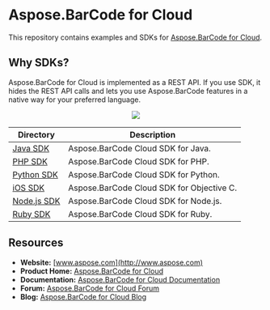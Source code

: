 # Aspose.BarCode for Cloud
This repository contains examples and SDKs for [Aspose.BarCode for Cloud](http://www.aspose.com/cloud/barcode-api.aspx).

## Why SDKs?
Aspose.BarCode for Cloud is implemented as a REST API. If you use SDK, it hides the REST API calls and lets you use Aspose.BarCode features in a native way for your preferred language.

<p align="center">
  <a title="Download complete Aspose.BarCode for Cloud source code" href="https://github.com/asposebarcode/Aspose_BarCode_Cloud/archive/master.zip">
	<img src="https://raw.github.com/AsposeExamples/java-examples-dashboard/master/images/downloadZip-Button-Large.png" />
  </a>
</p>

Directory | Description
--------- | -----------
[Java SDK](SDKs/Aspose.BarCode_Cloud_SDK_for_Java)  |  Aspose.BarCode Cloud SDK for Java.
[PHP SDK](SDKs/Aspose.BarCode_Cloud_SDK_for_PHP)  | Aspose.BarCode Cloud SDK for PHP.
[Python SDK](SDKs/Aspose.BarCode_Cloud_SDK_for_Python)  | Aspose.BarCode Cloud SDK for Python.
[iOS SDK](SDKs/Aspose.Barcode_Cloud_SDK_For_ObjectiveC) | Aspose.BarCode Cloud SDK for Objective C.
[Node.js SDK](SDKs/Aspose.BarCode_Cloud_SDK_for_NodeJS) | Aspose.BarCode Cloud SDK for Node.js.
[Ruby SDK](SDKs/Aspose.BarCode_Cloud_SDK_for_Ruby) | Aspose.BarCode Cloud SDK for Ruby.

## Resources

+ **Website:** [www.aspose.com](http://www.aspose.com)
+ **Product Home:** [Aspose.BarCode for Cloud](http://www.aspose.com/cloud/barcode-api.aspx)
+ **Documentation:** [Aspose.BarCode for Cloud Documentation](http://www.aspose.com/docs/display/barcodecloud/Home)
+ **Forum:** [Aspose.BarCode for Cloud Forum](http://www.aspose.com/community/forums/aspose.barcode-product-family/193/showforum.aspx)
+ **Blog:** [Aspose.BarCode for Cloud Blog](http://www.aspose.com/blogs/aspose-products/aspose-barcode-product-family.html)
